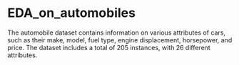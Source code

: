 # EDA_on_automobiles
The automobile dataset contains information on various attributes of cars, such as their make, model, fuel type, engine displacement, horsepower, and price. The dataset includes a total of 205 instances, with 26 different attributes.
